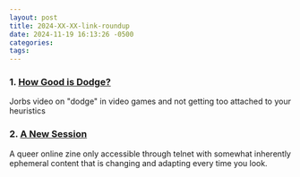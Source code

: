 ```yaml
---
layout: post
title: 2024-XX-XX-link-roundup
date: 2024-11-19 16:13:26 -0500
categories: 
tags:
---
```

### 1. [How Good is Dodge?](https://www.youtube.com/watch?v=dG5lwVF6DoM)

Jorbs video on "dodge" in video games and not getting too attached to your heuristics

### 2. [A New Session](https://anewsession.com/)

A queer online zine only accessible through telnet with somewhat inherently ephemeral content that is changing and adapting every time you look.

